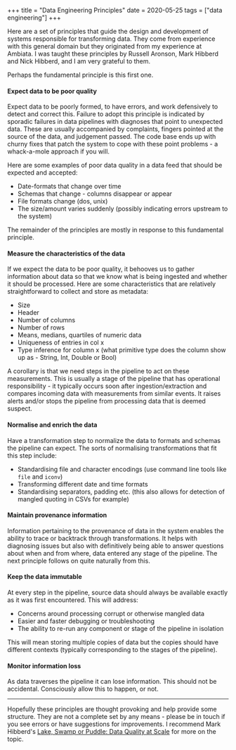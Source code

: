 +++
title = "Data Engineering Principles"
date = 2020-05-25
tags = ["data engineering"]
+++

Here are a set of principles that guide the design and development of systems responsible
for transforming data. They come from experience with this general domain but they originated
from my experience at Ambiata. I was taught these principles by Russell Aronson, Mark Hibberd and
Nick Hibberd, and I am very grateful to them.

Perhaps the fundamental principle is this first one.

#### Expect data to be poor quality

Expect data to be poorly formed, to have errors, and work defensively to detect and correct this.
Failure to adopt this principle is indicated by sporadic failures in data pipelines with diagnoses
that point to unexpected data. These are usually accompanied by complaints, fingers pointed at 
the source of the data, and judgement passed. The code base ends up with churny fixes that 
patch the system to cope with these point problems - a whack-a-mole approach if you will.

Here are some examples of poor data quality in a data feed that should be expected
and accepted:
  - Date-formats that change over time
  - Schemas that change - columns disappear or appear
  - File formats change (dos, unix)
  - The size/amount varies suddenly (possibly indicating errors upstream to the system)

The remainder of the principles are mostly in response to this fundamental principle.

#### Measure the characteristics of the data

If we expect the data to be poor quality, it behooves us to gather information about data so that
we know what is being ingested and whether it should be processed. Here are some characteristics
that are relatively straightforward to collect and store as metadata:
  - Size
  - Header
  - Number of columns
  - Number of rows
  - Means, medians, quartiles of numeric data
  - Uniqueness of entries in col x
  - Type inference for column x (what primitive type does the column show up as - String, Int, Double or Bool)

A corollary is that we need steps in the pipeline to act on these measurements. This is usually
a stage of the pipeline that has operational responsibility - it typically occurs soon after
ingestion/extraction and compares incoming data with measurements from similar events. It raises
alerts and/or stops the pipeline from processing data that is deemed suspect.

#### Normalise and enrich the data

Have a transformation step to normalize the data to formats and schemas the pipeline can expect. The
sorts of normalising transformations that fit this step include:
  - Standardising file and character encodings (use command line tools like `file` and `iconv`)
  - Transforming different date and time formats
  - Standardising separators, padding etc. (this also allows for detection of mangled quoting in CSVs for example)

#### Maintain provenance information

Information pertaining to the provenance of data in the system enables the ability to trace
or backtrack through transformations. It helps with diagnosing issues but also with definitively being able
to answer questions about when and from where, data entered any stage of the pipeline. The next
principle follows on quite naturally from this.

#### Keep the data immutable

At every step in the pipeline, source data should always be available exactly as it was first encountered.
This will address:
  - Concerns around processing corrupt or otherwise mangled data
  - Easier and faster debugging or troubleshooting
  - The ability to re-run any component or stage of the pipeline in isolation

This will mean storing multiple copies of data but the copies should have different contexts (typically
corresponding to the stages of the pipeline).

#### Monitor information loss

As data traverses the pipeline it can lose information. This should not be accidental.
Consciously allow this to happen, or not.

---

Hopefully these principles are thought provoking and help provide some structure. They are not a complete
set by any means - please be in touch if you see errors or have suggestions for improvements. I recommend
Mark Hibberd's [Lake, Swamp or Puddle: Data Quality at Scale](http://mth.io/talks/data-quality/)
for more on the topic.
